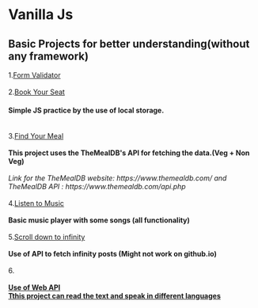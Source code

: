 # Vanilla Js
 <h2>Basic Projects for better understanding(without any framework)<br></h2>
 1.<a href="https://github.com/iamketan56/Vanilla-Js/tree/main/Form%20Validator">Form Validator</a>
 <br>
<br>
2.<a href = "https://iamketan56.github.io/Vanilla-Js/Book%20Your%20Ticket/index.html">Book Your Seat</a>
<h4>Simple JS practice by the use of local storage.</h4>
<br>
3.<a href = "https://iamketan56.github.io/Vanilla-Js/Find%20Your%20Meal/index.html">Find Your Meal</a><br><br>
<b>This project uses the TheMealDB's API for fetching the data.(Veg + Non Veg)</b><br><br>
<i>Link for the TheMealDB website: https://www.themealdb.com/ and  TheMealDB API : https://www.themealdb.com/api.php </i>
<br>
<br>
4.<a href = "https://iamketan56.github.io/Vanilla-Js/Listen%20To%20Music/index.html">Listen to Music</a><br><br>
<b>Basic music player with some songs (all functionality)</b>
<br><br>
5.<a href = "https://iamketan56.github.io/Vanilla-Js/Scroll%20Down%20To%20Infinity/index.html">Scroll down to infinity</a><br><br>
<b>Use of API to fetch infinity posts (Might not work on github.io) </b><br><br>
6.<a href = "https://iamketan56.github.io/Vanilla-Js/Text%20To%20Speech%20Convertor/index.html"><br><br>
 <b>Use of Web API <br> Tthis project can read the text and speak in different languages </b>

